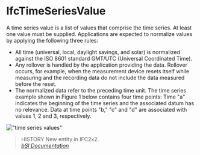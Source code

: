 IfcTimeSeriesValue
==================
A time series value is a list of values that comprise the time series. At
least one value must be supplied. Applications are expected to normalize
values by applying the following three rules:  
  
* All time (universal, local, daylight savings, and solar) is normalized against the ISO 8601 standard GMT/UTC (Universal Coordinated Time).  
* Any rollover is handled by the application providing the data. Rollover occurs, for example, when the measurement device resets itself while measuring and the recording data do not include the data measured before the reset.  
* The normalized data refer to the preceding time unit. The time series example shown in Figure 1 below contains four time points: Time "a" indicates the beginning of the time series and the associated datum has no relevance. Data at time points "b," "c" and "d" are associated with values 1, 2 and 3, respectively.  
  
!["time series values"](../figures/ifctimeseries_timeseriesvalue.gif "Figure 1
-- Time series value")  
  
> HISTORY  New entity in IFC2x2.  
[ _bSI
Documentation_](https://standards.buildingsmart.org/IFC/DEV/IFC4_2/FINAL/HTML/schema/ifcdatetimeresource/lexical/ifctimeseriesvalue.htm)


